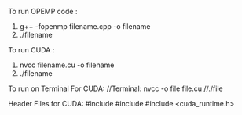 To run OPEMP code :
1) g++ -fopenmp filename.cpp -o filename
2) ./filename 

To run CUDA :
1) nvcc filename.cu -o filename
2) ./filename

To run on Terminal For CUDA:
//Terminal: nvcc -o file file.cu
//./file

Header Files for CUDA: 
#include <iostream>
#include <vector>
#include <cuda_runtime.h>
